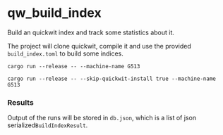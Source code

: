 # qw_build_index
Build an quickwit index and track some statistics about it.

The project will clone quickwit, compile it and use the provided `build_index.toml` to build some indices.

`cargo run --release -- --machine-name G513`

`cargo run --release -- --skip-quickwit-install true --machine-name G513`


### Results
Output of the runs will be stored in `db.json`, which is a list of json serialized`BuildIndexResult`.

